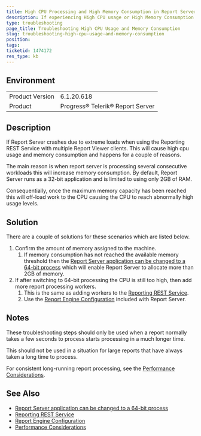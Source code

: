 ```yaml
---
title: High CPU Processing and High Memory Consumption in Report Server
description: If experiencing High CPU usage or High Memory Consumption use the use these troubleshooting steps to help alleviate it.
type: troubleshooting
page_title: Troubleshooting High CPU Usage and Memory Consumption
slug: troubleshooting-high-cpu-usage-and-memory-consumption
position: 
tags: 
ticketid: 1474172
res_type: kb
---
```


## Environment

<table>
	<tbody>
		<tr>
			<td>Product Version</td>
			<td>6.1.20.618</td>
		</tr>
		<tr>
			<td>Product</td>
			<td>Progress® Telerik® Report Server</td>
		</tr>
	</tbody>
</table>

## Description

If Report Server crashes due to extreme loads when using the Reporting REST Service with multiple Report Viewer clients. This will cause high cpu usage and memory consumption and happens for a couple of reasons.

The main reason is when report server is processing several consecutive workloads this will increase memory consumption. By default, Report Server runs as a 32-bit application and is limited to using only 2GB of RAM.

Consequentially, once the maximum memory capacity has been reached this will off-load work to the CPU causing the CPU to reach abnormally high usage levels.

## Solution

There are a couple of solutions for these scenarios which are listed below.

1. Confirm the amount of memory assigned to the machine.
   1. If memory consumption has not reached the available memory threshold then the [Report Server application can be changed to a 64-bit process](https://docs.telerik.com/report-server/knowledge-base/start-report-server-as-64bit-app) which will enable Report Server to allocate more than 2GB of memory.
2. If after switching to 64-bit processing the CPU is still too high, then add more report processing workers.
   1. This is the same as adding workers to the [Reporting REST Service](https://docs.telerik.com/reporting/configuring-telerik-reporting-restreportservice).
   2. Use the [Report Engine Configuration](https://docs.telerik.com/report-server/implementer-guide/setup/configure-the-report-engine) included with Report Server.

## Notes

These troubleshooting steps should only be used when a report normally takes a few seconds to process starts processing in a much longer time.

This should not be used in a situation for large reports that have always taken a long time to process. 

For consistent long-running report processing, see the [Performance Considerations](https://docs.telerik.com/reporting/designing-performance).

## See Also

* [Report Server application can be changed to a 64-bit process](https://docs.telerik.com/report-server/knowledge-base/start-report-server-as-64bit-app)
* [Reporting REST Service](https://docs.telerik.com/reporting/configuring-telerik-reporting-restreportservice)
* [Report Engine Configuration](https://docs.telerik.com/report-server/implementer-guide/setup/configure-the-report-engine)
* [Performance Considerations](https://docs.telerik.com/reporting/designing-performance)